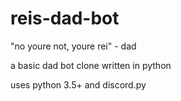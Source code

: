 # reis-dad-bot
"no youre not, youre rei" - dad

a basic dad bot clone written in python

uses python 3.5+ and discord.py
